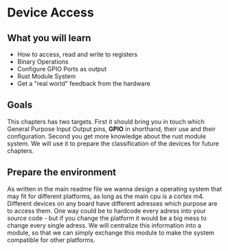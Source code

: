 # Device Access

## What you will learn
* How to access, read and write to registers 
* Binary Operations
* Configure GPIO Ports as output
* Rust Module System
* Get a "real world" feedback from the hardware

## Goals

This chapters has two targets. First it should bring you in touch which General Purpose Input Output pins, **GPIO** in shorthand, their use and their configuration. Second you get more knowledge about the rust module system. We will use it to prepare the classification of the devices for future chapters.

## Prepare the environment

As written in the main readme file we wanna design a operating system that may fit for different platforms, as long as the main cpu is a cortex m4. Different devices on any board have different adresses which purpose are to access them. One way could be to hardcode every adress into your source code - but if you change the platform it would be a big mess to change every single adress. We will centralize this information into a module, so that we can simply exchange this 
module to make the system compatible for other platforms.